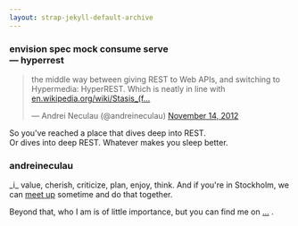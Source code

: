 ```yaml
---
layout: strap-jekyll-default-archive
---
```


<div class="hero-unit">
    <h3>
        <div class="btn-group">
            <btn class="btn btn-primary disabled">envision</btn>
            <btn class="btn btn-info disabled">spec</btn>
            <btn class="btn btn-success disabled">mock</btn>
            <btn class="btn btn-warning disabled">consume</btn>
            <btn class="btn btn-danger disabled">serve</btn>
        </div>
        &mdash;
        hyperrest
    </h3>
    <p>
        <blockquote class="twitter-tweet"><p>the middle way between giving REST to Web APIs, and switching to Hypermedia: HyperREST. Which is neatly in line with <a href="http://t.co/dhCNqZ9P" title="http://en.wikipedia.org/wiki/Stasis_(fiction)">en.wikipedia.org/wiki/Stasis_(f…</a></p>&mdash; Andrei Neculau (@andreineculau) <a href="https://twitter.com/andreineculau/status/268773840241434627" data-datetime="2012-11-14T17:54:11+00:00">November 14, 2012</a></blockquote>
        <script async src="//platform.twitter.com/widgets.js" charset="utf-8"></script>
    </p>
    <p class="lead">
        So you've reached a place that dives deep into REST.<br>
        Or dives into deep REST. Whatever makes you sleep better.
    </p>
</div>


<div class="hero-unit">
    <h3>andreineculau</h3>
    <p>
        _i_ value, cherish, criticize, plan, enjoy, think.
        And if you're in Stockholm, we can <a href="http://www.meetup.com/HyperREST/">meet up</a> sometime and do that together.
    </p>
    <p>
        Beyond that, who I am is of little importance,
        but you can find me on
        <span class="btn-group">
          <a class="btn" href="http://twitter.com/{{ site_author.twitter }}"><i class="icon-twitter"> </i></a>
          <a class="btn" href="https://linkedin.com/in/{{ site_author.linkedin }}"><i class="icon-linkedin"> </i></a>
          <a class="btn" href="https://github.com/{{ site_author.github }}"><i class="icon-github"> </i></a>
          <a class="btn" href="https://plus.google.com/109120995095816277230/about">...</a>
        </span>
        .
    </p>
</div>
